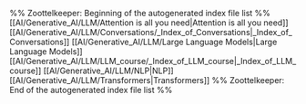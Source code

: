 %% Zoottelkeeper: Beginning of the autogenerated index file list  %%
 [[AI/Generative_AI/LLM/Attention is all you need|Attention is all you need]]
 [[AI/Generative_AI/LLM/Conversations/_Index_of_Conversations|_Index_of_Conversations]]
 [[AI/Generative_AI/LLM/Large Language Models|Large Language Models]]
 [[AI/Generative_AI/LLM/LLM_course/_Index_of_LLM_course|_Index_of_LLM_course]]
 [[AI/Generative_AI/LLM/NLP|NLP]]
 [[AI/Generative_AI/LLM/Transformers|Transformers]]
%% Zoottelkeeper: End of the autogenerated index file list  %%
